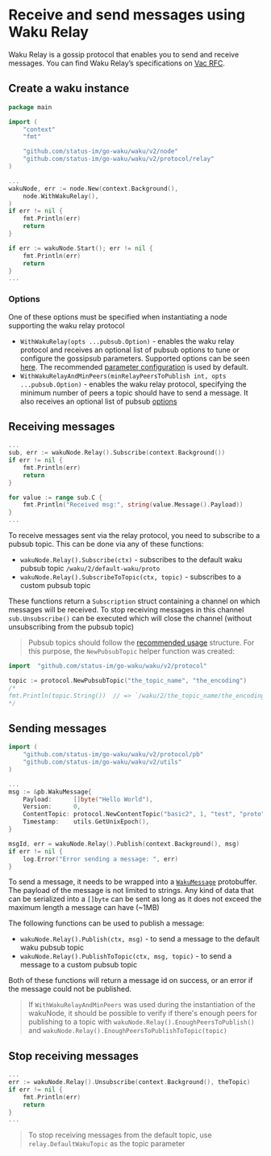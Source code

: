 Receive and send messages using Waku Relay
===

Waku Relay is a gossip protocol that enables you to send and receive messages. You can find Waku Relay’s specifications on [Vac RFC](https://rfc.vac.dev/spec/11/).

## Create a waku instance
```go
package main

import (
	"context"
    "fmt"

	"github.com/status-im/go-waku/waku/v2/node"
	"github.com/status-im/go-waku/waku/v2/protocol/relay"
)

...
wakuNode, err := node.New(context.Background(),
    node.WithWakuRelay(),
)
if err != nil {
    fmt.Println(err)
    return
}

if err := wakuNode.Start(); err != nil {
    fmt.Println(err)
    return
}
...

```

### Options
One of these options must be specified when instantiating a node supporting the waku relay protocol

- `WithWakuRelay(opts ...pubsub.Option)` - enables the waku relay protocol and receives an optional list of pubsub options to tune or configure the gossipsub parameters. Supported options can be seen [here](https://pkg.go.dev/github.com/libp2p/go-libp2p-pubsub#Option). The recommended [parameter configuration](https://rfc.vac.dev/spec/29/) is used by default.
- `WithWakuRelayAndMinPeers(minRelayPeersToPublish int, opts ...pubsub.Option)` - enables the waku relay protocol, specifying the minimum number of peers a topic should have to send a message. It also receives an optional list of pubsub [options](https://pkg.go.dev/github.com/libp2p/go-libp2p-pubsub#Option)



## Receiving messages
```go
...
sub, err := wakuNode.Relay().Subscribe(context.Background())
if err != nil {
    fmt.Println(err)
    return
}

for value := range sub.C {
    fmt.Println("Received msg:", string(value.Message().Payload))
}
...
```
To receive messages sent via the relay protocol, you need to subscribe to a pubsub topic. This can be done via any of these functions:
- `wakuNode.Relay().Subscribe(ctx)` - subscribes to the default waku pubsub topic `/waku/2/default-waku/proto`
- `wakuNode.Relay().SubscribeToTopic(ctx, topic)` - subscribes to a custom pubsub topic

These functions return a `Subscription` struct containing a channel on which messages will be received. To stop receiving messages in this channel `sub.Unsubscribe()` can be executed which will close the channel (without unsubscribing from the pubsub topic)

> Pubsub topics should follow the [recommended usage](https://rfc.vac.dev/spec/23/) structure. For this purpose, the `NewPubsubTopic` helper function was created:
```go
import 	"github.com/status-im/go-waku/waku/v2/protocol"

topic := protocol.NewPubsubTopic("the_topic_name", "the_encoding")
/*
fmt.Println(topic.String())  // => `/waku/2/the_topic_name/the_encoding`
*/
```



## Sending messages

```go
import (
    "github.com/status-im/go-waku/waku/v2/protocol/pb"
    "github.com/status-im/go-waku/waku/v2/utils"
)

...
msg := &pb.WakuMessage{
    Payload:      []byte("Hello World"),
    Version:      0,
    ContentTopic: protocol.NewContentTopic("basic2", 1, "test", "proto").String(),
    Timestamp:    utils.GetUnixEpoch(),
}

msgId, err = wakuNode.Relay().Publish(context.Background(), msg)
if err != nil {
    log.Error("Error sending a message: ", err)
}
```

To send a message, it needs to be wrapped into a [`WakuMessage`](https://rfc.vac.dev/spec/14/) protobuffer. The payload of the message is not limited to strings. Any kind of data that can be serialized
into a `[]byte` can be sent as long as it does not exceed the maximum length a message can have (~1MB)

The following functions can be used to publish a message:
- `wakuNode.Relay().Publish(ctx, msg)` - to send a message to the default waku pubsub topic
- `wakuNode.Relay().PublishToTopic(ctx, msg, topic)` - to send a message to a custom pubsub topic

Both of these functions will return a message id on success, or an error if the message could not be published.

> If `WithWakuRelayAndMinPeers` was used during the instantiation of the wakuNode, it should be possible to verify if there's enough peers for publishing to a topic with `wakuNode.Relay().EnoughPeersToPublish()` and `wakuNode.Relay().EnoughPeersToPublishToTopic(topic)`


## Stop receiving messages
```go
...
err := wakuNode.Relay().Unsubscribe(context.Background(), theTopic)
if err != nil {
    fmt.Println(err)
    return
}
...
```
> To stop receiving messages from the default topic, use `relay.DefaultWakuTopic` as the topic parameter

